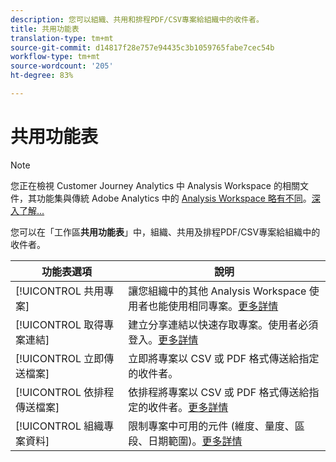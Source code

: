 ```yaml
---
description: 您可以組織、共用和排程PDF/CSV專案給組織中的收件者。
title: 共用功能表
translation-type: tm+mt
source-git-commit: d14817f28e757e94435c3b1059765fabe7cec54b
workflow-type: tm+mt
source-wordcount: '205'
ht-degree: 83%

---
```



# 共用功能表

>[!NOTE]
>
>您正在檢視 Customer Journey Analytics 中 Analysis Workspace 的相關文件，其功能集與傳統 Adobe Analytics 中的 [Analysis Workspace 略有不同](https://docs.adobe.com/content/help/zh-Hant/analytics/analyze/analysis-workspace/home.html)。[深入了解...](/help/getting-started/cja-aa.md)

您可以在「工作區&#x200B;**共用功能表**」中，組織、共用及排程PDF/CSV專案給組織中的收件者。

| 功能表選項 | 說明 |
| --- | --- |
| [!UICONTROL 共用專案] | 讓您組織中的其他 Analysis Workspace 使用者也能使用相同專案。[更多詳情](https://docs.adobe.com/content/help/zh-Hant/analytics/analyze/analysis-workspace/curate-share/share-projects.html) |
| [!UICONTROL 取得專案連結] | 建立分享連結以快速存取專案。使用者必須登入。[更多詳情](https://docs.adobe.com/content/help/zh-Hant/analytics/analyze/analysis-workspace/curate-share/shareable-links.html) |
| [!UICONTROL 立即傳送檔案] | 立即將專案以 CSV 或 PDF 格式傳送給指定的收件者。 |
| [!UICONTROL 依排程傳送檔案] | 依排程將專案以 CSV 或 PDF 格式傳送給指定的收件者。[更多詳情](https://docs.adobe.com/content/help/zh-Hant/analytics/analyze/analysis-workspace/curate-share/t-schedule-report.html) |
| [!UICONTROL 組織專案資料] | 限制專案中可用的元件 (維度、量度、區段、日期範圍)。[更多詳情](https://docs.adobe.com/content/help/zh-Hant/analytics/analyze/analysis-workspace/curate-share/curate.html) |
